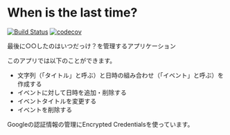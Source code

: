 # When is the last time?

[![Build Status](https://travis-ci.org/tkms0106/last-time-webapp.svg?branch=master)](https://travis-ci.org/tkms0106/last-time-webapp)
[![codecov](https://codecov.io/gh/tkms0106/last-time-webapp/branch/master/graph/badge.svg)](https://codecov.io/gh/tkms0106/last-time-webapp)

最後に○○したのはいつだっけ？を管理するアプリケーション

このアプリでは以下のことができます。

* 文字列（「タイトル」と呼ぶ）と日時の組み合わせ（「イベント」と呼ぶ）を作成する
* イベントに対して日時を追加・削除する
* イベントタイトルを変更する
* イベントを削除する

Googleの認証情報の管理にEncrypted Credentialsを使っています。
